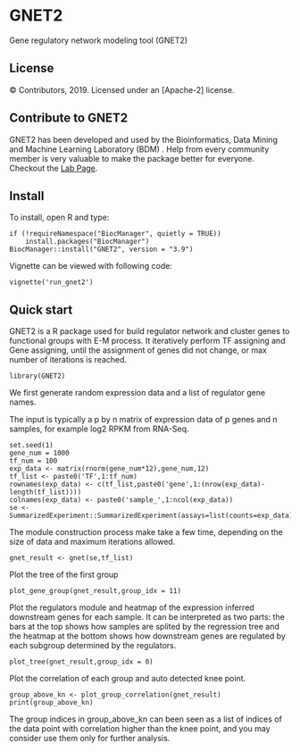 # GNET2
Gene regulatory network modeling tool (GNET2)

License
-------
© Contributors, 2019. Licensed under an [Apache-2] license.

Contribute to GNET2
---------------------
GNET2 has been developed and used by the Bioinformatics, Data Mining and Machine Learning Laboratory (BDM)
. Help from every community member is very valuable to make the package better for everyone.
Checkout the [Lab Page](http://calla.rnet.missouri.edu/cheng/).

## Install
To install, open R and type:
```
if (!requireNamespace("BiocManager", quietly = TRUE))
    install.packages("BiocManager")
BiocManager::install("GNET2", version = "3.9")
```

Vignette can be viewed with following code:

```
vignette('run_gnet2')
```

## Quick start
GNET2 is a R package used for build regulator network and cluster genes to functional groups with E-M process.
It iteratively perform TF assigning and Gene assigning, until the assignment of genes did not change, or max number of iterations is reached.

```
library(GNET2)
```

We first generate random expression data and a list of regulator gene names. 

The input is typically a p by n matrix of expression data of p genes and n samples, for example log2 RPKM from RNA-Seq.

```
set.seed(1)
gene_num = 1000
tf_num = 100
exp_data <- matrix(rnorm(gene_num*12),gene_num,12)
tf_list <- paste0('TF',1:tf_num)
rownames(exp_data) <- c(tf_list,paste0('gene',1:(nrow(exp_data)-length(tf_list))))
colnames(exp_data) <- paste0('sample_',1:ncol(exp_data))
se <- SummarizedExperiment::SummarizedExperiment(assays=list(counts=exp_data))
```


The module construction process make take a few time, depending on the size of data and maximum iterations allowed.

```
gnet_result <- gnet(se,tf_list)
```

Plot the tree of the first group

```
plot_gene_group(gnet_result,group_idx = 11)
```

Plot the regulators module and heatmap of the expression inferred
downstream genes for each sample. It can be interpreted as two parts:
the bars at the top shows how samples are splited by the regression
tree and the heatmap at the bottom shows how downstream genes are
regulated by each subgroup determined by the regulators.

```
plot_tree(gnet_result,group_idx = 0)
```


Plot the correlation of each group and auto detected knee point.

```
group_above_kn <- plot_group_correlation(gnet_result)
print(group_above_kn)
```

The group indices in group_above_kn can been seen as a list of indices of the data point with correlation higher than the knee point, and you may consider use them only for further analysis.
